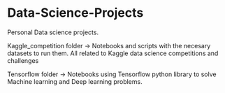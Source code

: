 # Data-Science-Projects
Personal Data science projects. 

Kaggle_competition folder -> Notebooks and scripts with the necesary datasets to run them. All related to Kaggle data science competitions and challenges

Tensorflow folder -> Notebooks using Tensorflow python library to solve Machine learning and Deep learning problems.

